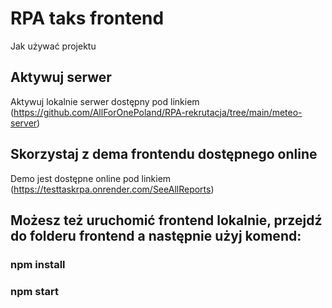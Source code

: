 # RPA taks frontend

Jak używać projektu

## Aktywuj serwer

Aktywuj lokalnie serwer dostępny pod linkiem (https://github.com/AllForOnePoland/RPA-rekrutacja/tree/main/meteo-server)

## Skorzystaj z dema frontendu dostępnego online

Demo jest dostępne online pod linkiem (https://testtaskrpa.onrender.com/SeeAllReports)

## Możesz też uruchomić frontend lokalnie, przejdź do folderu frontend a następnie użyj komend:

### npm install

### npm start